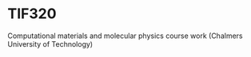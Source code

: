 # TIF320
Computational materials and molecular physics course work (Chalmers University of Technology)
